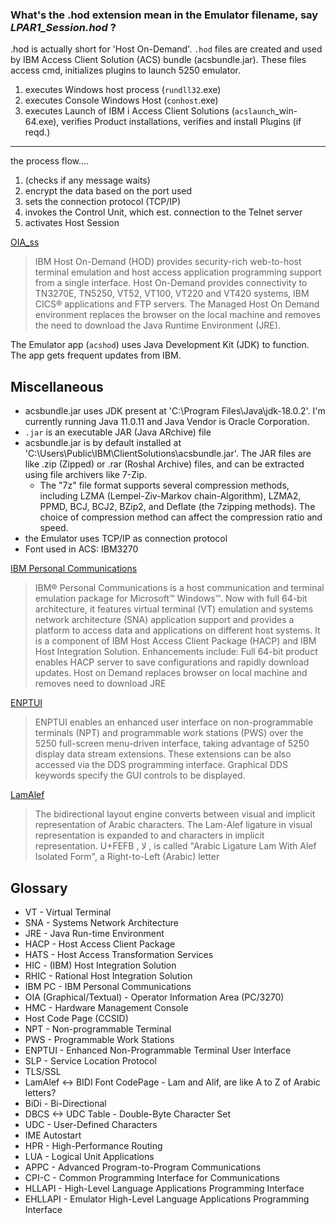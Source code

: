 ### What's the .hod extension mean in the Emulator filename, say *LPAR1_Session.hod* ?

.hod is actually short for 'Host On-Demand'. `.hod` files are created and used by IBM Access Client Solution (ACS) bundle (acsbundle.jar). These files access cmd, initializes plugins to launch 5250 emulator.

1. executes Windows host process (`rundll32`.exe)
2. executes Console Windows Host (`conhost`.exe)
3. executes Launch of IBM i Access Client Solutions (`acslaunch`_win-64.exe), verifies Product installations, verifies and install Plugins (if reqd.)

---
the process flow....
1. (checks if any message waits)
2. encrypt the data based on the port used
3. sets the connection protocol (TCP/IP)
4. invokes the Control Unit, which est. connection to the Telnet server
5. activates Host Session

[OIA_ss](https://i.stack.imgur.com/37cfS.png)

> IBM Host On-Demand (HOD) provides security-rich web-to-host terminal emulation and host access application programming support from a single interface. Host On-Demand provides connectivity to TN3270E, TN5250, VT52, VT100, VT220 and VT420 systems, IBM CICS® applications and FTP servers. The Managed Host On Demand environment replaces the browser on the local machine and removes the need to download the Java Runtime Environment (JRE).

The Emulator app (`acshod`) uses Java Development Kit (JDK) to function. The app gets frequent updates from IBM. 

## Miscellaneous
- acsbundle.jar uses JDK present at 'C:\Program Files\Java\jdk-18.0.2'. I'm currently running Java 11.0.11 and Java Vendor is Oracle Corporation.
- `.jar` is an executable JAR (Java ARchive) file
- acsbundle.jar is by default installed at 'C:\Users\Public\IBM\ClientSolutions\acsbundle.jar'. The JAR files are like .zip (Zipped) or .rar (Roshal Archive) files, and can be extracted using file archivers like 7-Zip.
  - The "7z" file format supports several compression methods, including LZMA (Lempel-Ziv-Markov chain-Algorithm), LZMA2, PPMD, BCJ, BCJ2, BZip2, and Deflate (the 7zipping methods). The choice of compression method can affect the compression ratio and speed.
- the Emulator uses TCP/IP as connection protocol
- Font used in ACS: IBM3270

[IBM Personal Communications](https://www.ibm.com/support/pages/ibm-personal-communications)
> IBM® Personal Communications is a host communication and terminal emulation package for Microsoft™ Windows™. Now with full 64-bit architecture, it features virtual terminal (VT) emulation and systems network architecture (SNA) application support and provides a platform to access data and applications on different host systems. It is a component of IBM Host Access Client Package (HACP) and IBM Host Integration Solution. Enhancements include: Full 64-bit product enables HACP server to save configurations and rapidly download updates. Host on Demand replaces browser on local machine and removes need to download JRE

[ENPTUI](https://www.ibm.com/docs/en/hats/9.6.0?topic=poct-enabling-enhanced-non-programmable-terminal-user-interface-enptui)
> ENPTUI enables an enhanced user interface on non-programmable terminals (NPT) and programmable work stations (PWS) over the 5250 full-screen menu-driven interface, taking advantage of 5250 display data stream extensions. These extensions can be also accessed via the DDS programming interface. Graphical DDS keywords specify the GUI controls to be displayed.

[LamAlef](https://en.wikipedia.org/wiki/L%C4%81m_alef?wprov=srpw1_0)
> The bidirectional layout engine converts between visual and implicit representation of Arabic characters. The Lam-Alef ligature in visual representation is expanded to <Lam> and <Alef> characters in implicit representation. U+FEFB , ﻻ , is called "Arabic Ligature Lam With Alef Isolated Form", a Right-to-Left (Arabic) letter

## Glossary
- VT - Virtual Terminal
- SNA - Systems Network Architecture
- JRE - Java Run-time Environment
- HACP - Host Access Client Package
- HATS - Host Access Transformation Services
- HIC - (IBM) Host Integration Solution
- RHIC - Rational Host Integration Solution
- IBM PC - IBM Personal Communications
- OIA (Graphical/Textual) - Operator Information Area (PC/3270)
- HMC - Hardware Management Console
- Host Code Page (CCSID)
- NPT - Non-programmable Terminal
- PWS - Programmable Work Stations
- ENPTUI - Enhanced Non-Programmable Terminal User Interface 
- SLP - Service Location Protocol
- TLS/SSL
- LamAlef <-> BIDI Font CodePage - Lam and Alif, are like A to Z of Arabic letters?
- BiDi - Bi-Directional
- DBCS <-> UDC Table - Double-Byte Character Set 
- UDC - User-Defined Characters
- IME Autostart
- HPR - High-Performance Routing
- LUA - Logical Unit Applications
- APPC - Advanced Program-to-Program Communications
- CPI-C - Common Programming Interface for Communications
- HLLAPI - High-Level Language Applications Programming Interface
- EHLLAPI - Emulator High-Level Language Applications Programming Interface
